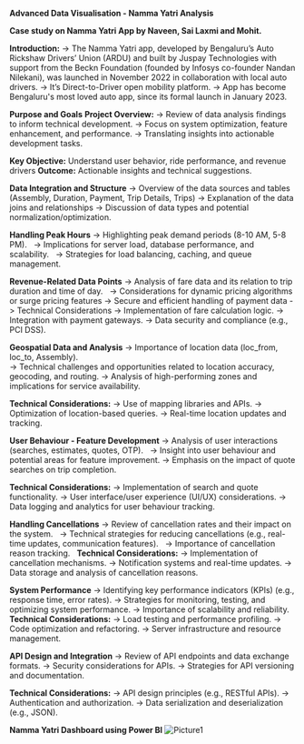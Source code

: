 **Advanced Data Visualisation - Namma Yatri Analysis**

**Case study on Namma Yatri App by Naveen, Sai Laxmi and Mohit.**

**Introduction:**
-> The Namma Yatri app, developed by Bengaluru’s Auto Rickshaw Drivers’ Union (ARDU) and built by Juspay Technologies with support from the Beckn Foundation (founded by   Infosys co-founder Nandan Nilekani), was launched in November 2022 in collaboration with local auto drivers.
-> It’s Direct-to-Driver open mobility platform.
-> App has become Bengaluru's most loved auto app, since its formal launch in January 2023.

**Purpose and Goals**
**Project Overview:**
-> Review of data analysis findings to inform technical development.
-> Focus on system optimization, feature enhancement, and performance.
-> Translating insights into actionable development tasks. 

**Key Objective:** Understand user behavior, ride performance, and revenue drivers
**Outcome:** Actionable insights and technical suggestions.

**Data Integration and Structure**
-> Overview of the data sources and tables (Assembly, Duration, Payment, Trip Details, Trips)
-> Explanation of the data joins and relationships
-> Discussion of data types and potential normalization/optimization.

**Handling Peak Hours**
-> Highlighting peak demand periods (8-10 AM, 5-8 PM).   
-> Implications for server load, database performance, and scalability.   
-> Strategies for load balancing, caching, and queue management.

**Revenue-Related Data Points**
-> Analysis of fare data and its relation to trip duration and time of day.   
-> Considerations for dynamic pricing algorithms or surge pricing features
-> Secure and efficient handling of payment data
-> Technical Considerations
-> Implementation of fare calculation logic.
-> Integration with payment gateways.
-> Data security and compliance (e.g., PCI DSS).

**Geospatial Data and Analysis**
-> Importance of location data (loc_from, loc_to, Assembly).    
-> Technical challenges and opportunities related to location accuracy, geocoding, and routing.
-> Analysis of high-performing zones and implications for service availability.   

**Technical Considerations:** 
-> Use of mapping libraries and APIs.
-> Optimization of location-based queries.
-> Real-time location updates and tracking.

**User Behaviour - Feature Development**
-> Analysis of user interactions (searches, estimates, quotes, OTP).   
-> Insight into user behaviour and potential areas for feature improvement.
-> Emphasis on the impact of quote searches on trip completion.   

**Technical Considerations:** 
-> Implementation of search and quote functionality.
-> User interface/user experience (UI/UX) considerations.
-> Data logging and analytics for user behaviour tracking.

**Handling Cancellations**
-> Review of cancellation rates and their impact on the system.   
-> Technical strategies for reducing cancellations (e.g., real-time updates, communication features).   
-> Importance of cancellation reason tracking.   
**Technical Considerations:** 
-> Implementation of cancellation mechanisms.
-> Notification systems and real-time updates.
-> Data storage and analysis of cancellation reasons.

**System Performance**
-> Identifying key performance indicators (KPIs) (e.g., response time, error rates).
-> Strategies for monitoring, testing, and optimizing system performance.
-> Importance of scalability and reliability.
**Technical Considerations:**
-> Load testing and performance profiling.
-> Code optimization and refactoring.
-> Server infrastructure and resource management.

**API Design and Integration**
-> Review of API endpoints and data exchange formats.
-> Security considerations for APIs.
-> Strategies for API versioning and documentation.

**Technical Considerations:** 
-> API design principles (e.g., RESTful APIs).
-> Authentication and authorization.
-> Data serialization and deserialization (e.g., JSON).

**Namma Yatri Dashboard using Power BI**
![Picture1](https://github.com/user-attachments/assets/ca08dd93-88e9-4ff3-9f2d-6adeb42e7e89)























